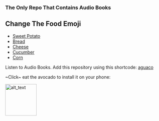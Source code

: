 ### The Only Repo That Contains Audio Books
## Change The Food Emoji
- [Sweet Potato](/README.yam.md)
- [Bread](/README.bread.md)
- [Cheese](/README.cheese.md)
- [Cucumber](/README.cucumber.md)
- [Corn](/README.corn.md)

Listen to Audio Books. Add this repository using this shortcode: [aguaco](https://raw.githubusercontent.com/KillerDogeEmpire/avocado-extensions/builds/repo.json)

~Click~ eat the avocado to install it on your phone:

[<img alt="alt_text" width="100px" src="https://discordapp.com/assets/56223cd60f7ec48e13e8a0db94dcc785.svg"/>](https://self-similarity.github.io/http-protocol-redirector?r=cloudstreamrepo://raw.githubusercontent.com/KillerDogeEmpire/avocado-extensions/builds/repo.json)
